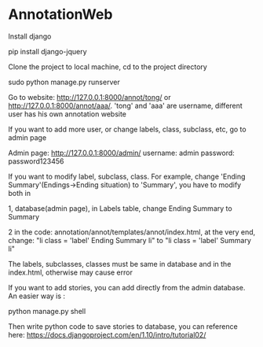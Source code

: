 # AnnotationWeb

Install django

pip install django-jquery

Clone the project to local machine, cd to the project directory

sudo python manage.py runserver

Go to website: http://127.0.0.1:8000/annot/tong/  or  http://127.0.0.1:8000/annot/aaa/.  'tong' and 'aaa' are username, different user has
his own annotation website

If you want to add more user, or change labels, class, subclass, etc, go to admin page 

Admin page: http://127.0.0.1:8000/admin/  username: admin  password: password123456

If you want to modify label, subclass, class. For example, change 'Ending Summary'(Endings->Ending situation) to 'Summary', you have to modify both in 

1, database(admin page), in Labels table, change Ending Summary to Summary

2  in the code: annotation/annot/templates/annot/index.html, at the very end, change: "li class = 'label' Ending Summary li" to "li class = 'label' Summary li"

The labels, subclasses, classes must be same in database and in the index.html, otherwise may cause error

If you want to add stories, you can add directly from the admin database. An easier way is : 

python manage.py shell

Then write python code to save stories to database, you can reference here: https://docs.djangoproject.com/en/1.10/intro/tutorial02/
